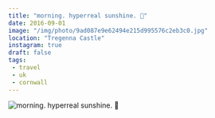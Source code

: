 ```yaml
---
title: "morning. hyperreal sunshine. 🌲"
date: 2016-09-01
image: "/img/photo/9ad087e9e62494e215d995576c2eb3c0.jpg"
location: "Tregenna Castle"
instagram: true
draft: false
tags:
 - travel
 - uk
 - cornwall
---
```


![morning. hyperreal sunshine. 🌲](/img/photo/9ad087e9e62494e215d995576c2eb3c0.jpg)
